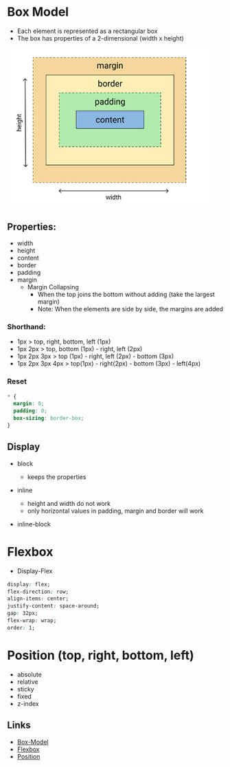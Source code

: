 # Box Model

- Each element is represented as a rectangular box
- The box has properties of a 2-dimensional (width x height)

<img src="./images/box-model.png" alt="box model" width="480">

## Properties:

- width
- height
- content
- border
- padding
- margin
  - Margin Collapsing
    - When the top joins the bottom without adding (take the largest margin)
    - Note: When the elements are side by side, the margins are added

### Shorthand:

- 1px > top, right, bottom, left (1px)
- 1px 2px > top, bottom (1px) - right, left (2px)
- 1px 2px 3px > top (1px) - right, left (2px) - bottom (3px)
- 1px 2px 3px 4px > top(1px) - right(2px) - bottom (3px) - left(4px)

### Reset

```css
* {
  margin: 0;
  padding: 0;
  box-sizing: border-box;
}
```

## Display

- block

  - keeps the properties

- inline

  - height and width do not work
  - only horizontal values ​​in padding, margin and border will work

- inline-block

# Flexbox

- Display-Flex

```css
display: flex;
flex-direction: row;
align-items: center;
justify-content: space-around;
gap: 32px;
flex-wrap: wrap;
order: 1;
```

# Position (top, right, bottom, left)

- absolute
- relative
- sticky
- fixed
- z-index

## Links

- [Box-Model](https://developer.mozilla.org/en-US/docs/Learn/CSS/Building_blocks/The_box_model)
- [Flexbox](https://developer.mozilla.org/en-US/docs/Learn/CSS/CSS_layout/Flexbox)
- [Position](https://developer.mozilla.org/en-US/docs/Web/CSS/position)
